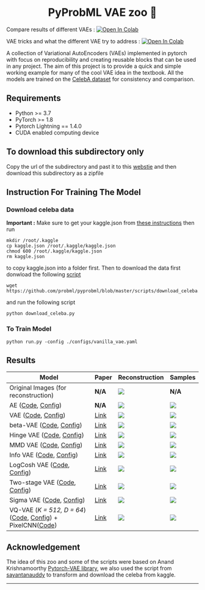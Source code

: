 <h1 align="center">
  <b>PyProbML VAE zoo 🐘 </b><br>
</h1>

Compare results of different VAEs : <a href="https://colab.research.google.com/github/probml/pyprobml/blob/master/scripts/vae/compare_results.ipynb" target="_parent"><img src="https://colab.research.google.com/assets/colab-badge.svg" alt="Open In Colab"/></a>

VAE tricks and what the different VAE try to address : <a href="https://colab.research.google.com/github/probml/pyprobml/blob/master/scripts/vae/vae_tricks.ipynb" target="_parent"><img src="https://colab.research.google.com/assets/colab-badge.svg" alt="Open In Colab"/></a>

A collection of Variational AutoEncoders (VAEs) implemented in pytorch with focus on reproducibility and creating reusable blocks that can be used in any project. The aim of this project is to provide
a quick and simple working example for many of the cool VAE idea in the textbook. All the models are trained on the [CelebA dataset](http://mmlab.ie.cuhk.edu.hk/projects/CelebA.html)
for consistency and comparison. 

## Requirements
- Python >= 3.7
- PyTorch >= 1.8
- Pytorch Lightning  == 1.4.0
- CUDA enabled computing device

## To download this subdirectory only 

Copy the url of the subdirectory and past it to this [webstie](https://download-directory.github.io) and then download this subdirectory as a zipfile

## Instruction For Training The Model

### Download celeba data

**Important :** Make sure to get your kaggle.json from [these instructions](https://github.com/Kaggle/kaggle-api#api-credentials) then run 
```
mkdir /root/.kaggle 
cp kaggle.json /root/.kaggle/kaggle.json
chmod 600 /root/.kaggle/kaggle.json
rm kaggle.json
```

to copy kaggle.json into a folder first. Then to download the data first donwload the following [script](https://github.com/probml/pyprobml/blob/master/scripts/download_celeba.py)
```
wget https://github.com/probml/pyprobml/blob/master/scripts/download_celeba.py
```
and run the following script
```
python download_celeba.py
```

### To Train Model

```
python run.py -config ./configs/vanilla_vae.yaml
```

## Results

| Model                                                                  | Paper                                            |Reconstruction | Samples |
|------------------------------------------------------------------------|--------------------------------------------------|---------------|---------|
| Original Images (for reconstruction)                                   |**N/A**                                           |    ![][1]     | **N/A** |
| AE ([Code][ae_code], [Config][ae_config])                              |**N/A**                                           |    ![][18]     | ![][19] |
| VAE ([Code][vae_code], [Config][vae_config])                           |[Link](https://arxiv.org/abs/1312.6114)           |    ![][2]     | ![][10] |
| beta-VAE ([Code][beta_vae_code], [Config][beta_vae_config])            |[Link](https://openreview.net/pdf?id=Sy2fzU9gl)    |    ![][20]     | ![][21] |
| Hinge VAE ([Code][hingevae_code], [Config][hingevae_config])           |[Link](https://arxiv.org/abs/1606.04934)          |    ![][3]     | ![][11] |
| MMD VAE ([Code][mmdvae_code], [Config][mmdvae_config])                 |[Link](https://arxiv.org/abs/1706.02262)          |    ![][4]     | ![][12] |
| Info VAE   ([Code][infovae_code], [Config][infovae_config])            |[Link](https://arxiv.org/abs/1706.02262)          |    ![][5]     | ![][13] |
| LogCosh VAE   ([Code][logcoshvae_code], [Config][logcoshvae_config])   |[Link](https://openreview.net/forum?id=rkglvsC9Ym)|    ![][6]     | ![][14] |
| Two-stage VAE   ([Code][twostage_code], [Config][twostage_config])     |[Link](https://arxiv.org/abs/1903.05789)          |    ![][7]     | ![][15] |
| Sigma VAE   ([Code][sigma_code], [Config][sigma_config])               |[Link](https://arxiv.org/abs/2006.13202)          |    ![][8]     | ![][16] |
| VQ-VAE (*K = 512, D = 64*) ([Code][vqvae_code], [Config][vqvae_config]) + PixelCNN([Code][pixelCNN_code]) |[Link](https://arxiv.org/abs/1711.00937)          |    ![][9]     | ![][17] |

## Acknowledgement

The idea of this zoo and some of the scripts were based on Anand Krishnamoorthy [Pytorch-VAE library](https://github.com/AntixK/PyTorch-VAE), we also used the script from [sayantanauddy](https://github.com/sayantanauddy/vae_lightning) to transform and download the celeba from kaggle. 

-----------

[ae_code]: https://github.com/probml/pyprobml/blob/master/scripts/vae/models/vanilla_ae.py
[vae_code]: https://github.com/probml/pyprobml/blob/master/scripts/vae/models/vanilla_vae.py
[mmdvae_code]: https://github.com/probml/pyprobml/blob/master/scripts/vae/models/mmd_vae.py
[hingevae_code]: https://github.com/probml/pyprobml/blob/master/scripts/vae/models/hinge_vae.py
[logcoshvae_code]: https://github.com/probml/pyprobml/blob/master/scripts/vae/models/logcosh_vae.py
[infovae_code]: https://github.com/probml/pyprobml/blob/master/scripts/vae/models/info_vae.py
[vqvae_code]: https://github.com/probml/pyprobml/blob/master/scripts/vae/models/vq_vae.py
[twostage_code]: https://github.com/probml/pyprobml/blob/master/scripts/vae/models/two_stage_vae.py
[sigma_code]: https://github.com/probml/pyprobml/blob/master/scripts/vae/models/sigma_vae.py
[pixelCNN_code]: https://github.com/probml/pyprobml/blob/master/scripts/vae/models/sigma_vae.py
[beta_vae_code]: https://github.com/probml/pyprobml/blob/master/scripts/vae/models/beta_vae.py

[ae_config]: https://github.com/probml/pyprobml/blob/master/scripts/vae/configs/vanilla_ae.yaml
[vae_config]: https://github.com/probml/pyprobml/blob/master/scripts/vae/configs/vanilla_vae.yaml
[logcoshvae_config]: https://github.com/AntixK/PyTorch-VAE/blob/master/configs/logcosh_vae.yaml
[infovae_config]: https://github.com/probml/pyprobml/blob/master/scripts/vae/configs/info_vae.yaml
[vqvae_config]: https://github.com/AntixK/PyTorch-VAE/blob/master/configs/vq_vae.yaml
[mmdvae_config]: https://github.com/probml/pyprobml/blob/master/scripts/vae/configs/mmd_vae.yaml
[hingevae_config]: https://github.com/probml/pyprobml/blob/master/scripts/vae/configs/hinge_vae.yaml
[twostage_config]: https://github.com/probml/pyprobml/blob/master/scripts/vae/configs/two_stage_vae.yaml
[sigma_config]: https://github.com/probml/pyprobml/blob/master/scripts/vae/configs/sigma_vae.yaml
[beta_vae_config]: https://github.com/probml/pyprobml/blob/master/scripts/vae/configs/beta_vae.yaml

[1]: https://github.com/probml/pyprobml/blob/master/scripts/vae/assets/original.png
[2]: https://github.com/probml/pyprobml/blob/master/scripts/vae/assets/vanilla_vae_recon.png
[3]: https://github.com/probml/pyprobml/blob/master/scripts/vae/assets/hinge_vae_recon.png
[4]: https://github.com/probml/pyprobml/blob/master/scripts/vae/assets/mmd_vae_recon.png
[5]: https://github.com/probml/pyprobml/blob/master/scripts/vae/assets/info_vae_recon.png
[6]: https://github.com/probml/pyprobml/blob/master/scripts/vae/assets/logcosh_vae_recon.png
[7]: https://github.com/probml/pyprobml/blob/master/scripts/vae/assets/two_stage_vae_recon.png
[8]: https://github.com/probml/pyprobml/blob/master/scripts/vae/assets/sigma_vae_recon.png
[9]: https://github.com/probml/pyprobml/blob/master/scripts/vae/assets/vq_vae_recon.png
[10]: https://github.com/probml/pyprobml/blob/master/scripts/vae/assets/vanilla_vae_samples.png
[11]: https://github.com/probml/pyprobml/blob/master/scripts/vae/assets/hinge_vae_samples.png
[12]: https://github.com/probml/pyprobml/blob/master/scripts/vae/assets/mmd_vae_samples.png
[13]: https://github.com/probml/pyprobml/blob/master/scripts/vae/assets/info_vae_samples.png
[14]: https://github.com/probml/pyprobml/blob/master/scripts/vae/assets/logcosh_vae_samples.png
[15]: https://github.com/probml/pyprobml/blob/master/scripts/vae/assets/two_stage_vae_samples.png
[16]: https://github.com/probml/pyprobml/blob/master/scripts/vae/assets/sigma_vae_samples.png
[17]: https://github.com/probml/pyprobml/blob/master/scripts/vae/assets/vq_vae_samples.png
[18]: https://github.com/probml/pyprobml/blob/master/scripts/vae/assets/vanilla_ae_recon.png
[19]: https://github.com/probml/pyprobml/blob/master/scripts/vae/assets/vanilla_ae_samples.png
[20]: https://github.com/probml/pyprobml/blob/master/scripts/vae/assets/beta_vae_recon.png
[21]: https://github.com/probml/pyprobml/blob/master/scripts/vae/assets/beta_vae_samples.png
